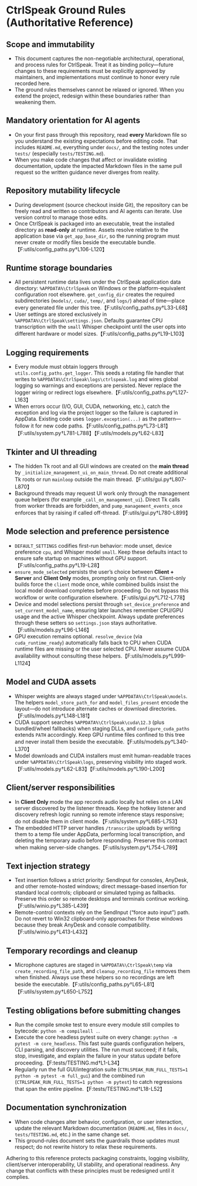 # CtrlSpeak Ground Rules (Authoritative Reference)

## Scope and immutability
- This document captures the non-negotiable architectural, operational, and process rules for CtrlSpeak. Treat it as binding policy—future changes to these requirements must be explicitly approved by maintainers, and implementations must continue to honor every rule recorded here.
- The ground rules themselves cannot be relaxed or ignored. When you extend the project, redesign within these boundaries rather than weakening them.

## Mandatory orientation for AI agents
- On your first pass through this repository, read **every** Markdown file so you understand the existing expectations before editing code. That includes `README.md`, everything under `docs/`, and the testing notes under `tests/` (especially `tests/TESTING.md`).
- When you make code changes that affect or invalidate existing documentation, update the impacted Markdown files in the same pull request so the written guidance never diverges from reality.

## Repository mutability lifecycle
- During development (source checkout inside Git), the repository can be freely read and written so contributors and AI agents can iterate. Use version control to manage those edits.
- Once CtrlSpeak is packaged into an executable, treat the installed directory as **read-only** at runtime. Assets resolve relative to the application base via `get_app_base_dir`, so the running program must never create or modify files beside the executable bundle.【F:utils/config_paths.py†L106-L120】

## Runtime storage boundaries
- All persistent runtime data lives under the CtrlSpeak application data directory: `%APPDATA%\CtrlSpeak` on Windows or the platform-equivalent configuration root elsewhere. `get_config_dir` creates the required subdirectories (`models/`, `cuda/`, `temp/`, and `logs/`) ahead of time—place every generated file under this tree.【F:utils/config_paths.py†L33-L68】
- User settings are stored exclusively in `%APPDATA%\CtrlSpeak\settings.json`. Defaults guarantee CPU transcription with the `small` Whisper checkpoint until the user opts into different hardware or model sizes.【F:utils/config_paths.py†L19-L103】

## Logging requirements
- Every module must obtain loggers through `utils.config_paths.get_logger`. This seeds a rotating file handler that writes to `%APPDATA%\CtrlSpeak\logs\ctrlspeak.log` and wires global logging so warnings and exceptions are persisted. Never replace the logger wiring or redirect logs elsewhere.【F:utils/config_paths.py†L127-L163】
- When errors occur (I/O, GUI, CUDA, networking, etc.), catch the exception and log via the project logger so the failure is captured in AppData. Existing code uses `logger.exception(...)` as the pattern—follow it for new code paths.【F:utils/config_paths.py†L73-L81】【F:utils/system.py†L781-L788】【F:utils/models.py†L62-L83】

## Tkinter and UI threading
- The hidden Tk root and all GUI windows are created on the **main thread** by `_initialize_management_ui_on_main_thread`. Do not create additional Tk roots or run `mainloop` outside the main thread.【F:utils/gui.py†L807-L870】
- Background threads may request UI work only through the management queue helpers (for example `_call_on_management_ui`). Direct Tk calls from worker threads are forbidden, and `pump_management_events_once` enforces that by raising if called off-thread.【F:utils/gui.py†L780-L899】

## Mode selection and preference persistence
- `DEFAULT_SETTINGS` codifies first-run behavior: mode unset, device preference `cpu`, and Whisper model `small`. Keep these defaults intact to ensure safe startup on machines without GPU support.【F:utils/config_paths.py†L19-L28】
- `ensure_mode_selected` persists the user’s choice between **Client + Server** and **Client Only** modes, prompting only on first run. Client-only builds force the `client` mode once, while combined builds insist the local model download completes before proceeding. Do not bypass this workflow or write configuration elsewhere.【F:utils/gui.py†L712-L778】
- Device and model selections persist through `set_device_preference` and `set_current_model_name`, ensuring later launches remember CPU/GPU usage and the active Whisper checkpoint. Always update preferences through these setters so `settings.json` stays authoritative.【F:utils/models.py†L96-L146】
- GPU execution remains optional. `resolve_device` (via `cuda_runtime_ready`) automatically falls back to CPU when CUDA runtime files are missing or the user selected CPU. Never assume CUDA availability without consulting these helpers.【F:utils/models.py†L999-L1124】

## Model and CUDA assets
- Whisper weights are always staged under `%APPDATA%\CtrlSpeak\models`. The helpers `model_store_path_for` and `model_files_present` encode the layout—do not introduce alternate caches or download directories.【F:utils/models.py†L148-L181】
- CUDA support searches `%APPDATA%\CtrlSpeak\cuda\12.3` (plus bundled/wheel fallbacks) when staging DLLs, and `configure_cuda_paths` extends `PATH` accordingly. Keep GPU runtime files confined to this tree and never install them beside the executable.【F:utils/models.py†L340-L370】
- Model downloads and CUDA installers must emit human-readable traces under `%APPDATA%\CtrlSpeak\logs`, preserving visibility into staged work.【F:utils/models.py†L62-L83】【F:utils/models.py†L190-L200】

## Client/server responsibilities
- In **Client Only** mode the app records audio locally but relies on a LAN server discovered by the listener threads. Keep the hotkey listener and discovery refresh logic running so remote inference stays responsive; do not disable them in client mode.【F:utils/system.py†L685-L753】
- The embedded HTTP server handles `/transcribe` uploads by writing them to a temp file under AppData, performing local transcription, and deleting the temporary audio before responding. Preserve this contract when making server-side changes.【F:utils/system.py†L754-L789】

## Text injection strategy
- Text insertion follows a strict priority: SendInput for consoles, AnyDesk, and other remote-hosted windows; direct message-based insertion for standard local controls; clipboard or simulated typing as fallbacks. Preserve this order so remote desktops and terminals continue working.【F:utils/winio.py†L385-L439】
- Remote-control contexts rely on the SendInput (“force auto input”) path. Do not revert to Win32 clipboard-only approaches for these windows because they break AnyDesk and console compatibility.【F:utils/winio.py†L413-L432】

## Temporary recordings and cleanup
- Microphone captures are staged in `%APPDATA%\CtrlSpeak\temp` via `create_recording_file_path`, and `cleanup_recording_file` removes them when finished. Always use these helpers so no recordings are left beside the executable.【F:utils/config_paths.py†L65-L81】【F:utils/system.py†L650-L752】

## Testing obligations before submitting changes
- Run the compile smoke test to ensure every module still compiles to bytecode: `python -m compileall .`.
- Execute the core headless pytest suite on every change: `python -m pytest -m core_headless`. This fast suite guards configuration helpers, CLI parsing, and discovery utilities. The run must succeed; if it fails, stop, investigate, and explain the failure in your status update before proceeding.【F:tests/TESTING.md†L1-L34】
- Regularly run the full GUI/integration suite (`CTRLSPEAK_RUN_FULL_TESTS=1 python -m pytest -m full_gui`) and the combined run (`CTRLSPEAK_RUN_FULL_TESTS=1 python -m pytest`) to catch regressions that span the entire pipeline.【F:tests/TESTING.md†L18-L52】

## Documentation synchronization
- When code changes alter behavior, configuration, or user interaction, update the relevant Markdown documentation (`README.md`, files in `docs/`, `tests/TESTING.md`, etc.) in the same change set.
- This ground-rules document sets the guardrails those updates must respect; do not rewrite history to relax these requirements.

Adhering to this reference protects packaging constraints, logging visibility, client/server interoperability, UI stability, and operational readiness. Any change that conflicts with these principles must be redesigned until it complies.
